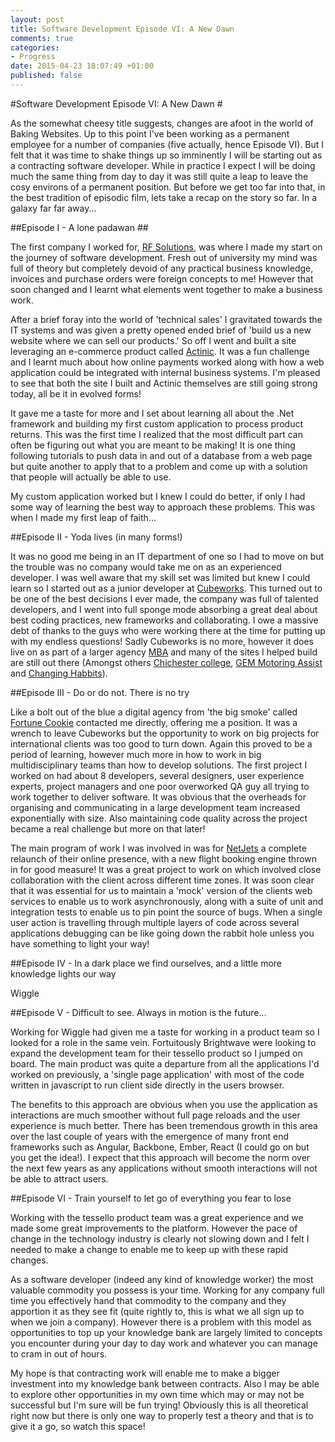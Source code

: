 ```yaml
---
layout: post
title: Software Development Episode VI: A New Dawn
comments: true
categories: 
- Progress
date: 2015-04-23 18:07:49 +01:00
published: false
---
```


#Software Development Episode VI: A New Dawn #

As the somewhat cheesy title suggests, changes are afoot in the world of Baking Websites. Up to this point I've been working as a permanent employee for a number of companies (five actually, hence Episode VI). But I felt that it was time to shake things up so imminently I will be starting out as a contracting software developer. While in practice I expect I will be doing much the same thing from day to day it was still quite a leap to leave the cosy environs of a permanent position. But before we get too far into that, in the best tradition of episodic film, lets take a recap on the story so far. In a galaxy far far away...

##Episode I - A lone padawan ##

The first company I worked for, [RF Solutions](http://www.rfsolutions.co.uk/), was where I made my start on the journey of software development. Fresh out of university my mind was full of theory but completely devoid of any  practical business knowledge, invoices and purchase orders were foreign concepts to me! However that soon changed and I learnt what elements went together to make a business work. 

After a brief foray into the world of 'technical sales' I gravitated towards the IT systems and was given a pretty opened ended brief of 'build us a new website where we can sell our products.' So off I went and built a site leveraging an e-commerce product called [Actinic](http://www.actinic.co.uk/). It was a fun challenge and I learnt much about how online payments worked along with how a web application could be integrated with internal business systems. I'm pleased to see that both the site I built and Actinic themselves are still going strong today, all be it in evolved forms! 

It gave me a taste for more and I set about learning all about the .Net framework and building my first custom application to process product returns. This was the first time I realized that the most difficult part can often be figuring out what you are meant to be making! It is one thing following tutorials to push data in and out of a database from a web page but quite another to apply that to a problem and come up with a solution that people will actually be able to use.

My custom application worked but I knew I could do better, if only I had some way of learning the best way to approach these problems. This was when I made my first leap of faith...

##Episode II - Yoda lives (in many forms!)

It was no good me being in an IT department of one so I had to move on but the trouble was no company would take me on as an experienced developer. I was well aware that my skill set was limited but knew I could learn so I started out as a junior developer at [Cubeworks](https://twitter.com/cubeworks). This turned out to be one of the best decisions I ever made, the company was full of talented developers, and I went into full sponge mode absorbing a great deal about best coding practices, new frameworks and collaborating. I owe a massive debt of thanks to the guys who were working there at the time for putting up with my endless questions! Sadly Cubeworks is no more, however it does live on as part of a larger agency [MBA](http://www.mba.co.uk/) and many of the sites I helped build are still out there (Amongst others [Chichester college](http://www.chichester.ac.uk/), [GEM Motoring Assist](http://www.motoringassist.com/) and [Changing Habbits](http://www.changinghabbits.co.uk/)).

##Episode III - Do or do not. There is no try

Like a bolt out of the blue a digital agency from 'the big smoke' called [Fortune Cookie](http://www.fortunecookie.co.uk/) contacted me directly, offering me a position. It was a wrench to leave Cubeworks but the opportunity to work on big projects for international clients was too good to turn down. Again this proved to be a period of learning, however much more in how to work in big multidisciplinary teams than how to develop solutions. The first project I worked on had about 8 developers, several designers, user experience experts, project managers and one poor overworked QA guy all trying to work together to deliver software. It was obvious that the overheads for organising and communicating in a large development team increased exponentially with size. Also maintaining code quality across the project became a real challenge but more on that later!

The main program of work I was involved in was for [NetJets](https://www.netjets.com/) a complete relaunch of their online presence, with a new flight booking engine thrown in for good measure! It was a great project to work on which involved close collaboration with the client across different time zones. It was soon clear that it was essential for us to maintain a 'mock' version of the clients web services to enable us to work asynchronously, along with a suite of unit and integration tests to enable us to pin point the source of bugs. When a single user action is travelling through multiple layers of code across several applications debugging can be like going down the rabbit hole unless you have something to light your way!

##Episode IV - In a dark place we find ourselves, and a little more knowledge lights our way

Wiggle


##Episode V - Difficult to see. Always in motion is the future...

Working for Wiggle had given me a taste for working in a product team so I looked for a role in the same vein. Fortuitously Brightwave were looking to expand the development team for their tessello product so I jumped on board. The main product was quite a departure from all the applications I'd worked on previously, a 'single page application' with most of the code written in javascript to run client side directly in the users browser. 

The benefits to this approach are obvious when you use the application as interactions are much smoother without full page reloads and the user experience is much better. There has been tremendous growth in this area over the last couple of years with the emergence of many front end frameworks such as Angular, Backbone, Ember, React (I could go on but you get the idea!). I expect that this approach will become the norm over the next few years as any applications without smooth interactions will not be able to attract users.    

##Episode VI - Train yourself to let go of everything you fear to lose

Working with the tessello product team was a great experience and we made some great improvements to the platform. However the pace of change in the technology industry is clearly not slowing down and I felt I needed to make a change to enable me to keep up with these rapid changes. 

As a software developer (indeed any kind of knowledge worker) the most valuable commodity you possess is your time. Working for any company full time you effectively hand that commodity to the company and they apportion it as they see fit (quite rightly to, this is what we all sign up to when we join a company). However there is a problem with this model as opportunities to top up your knowledge bank are largely limited to concepts you encounter during your day to day work and whatever you can manage to cram in out of hours. 

My hope is that contracting work will enable me to make a bigger investment into my knowledge bank between contracts. Also I may be able to explore other opportunities in my own time which may or may not be successful but I'm sure will be fun trying! Obviously this is all theoretical right now but there is only one way to properly test a theory and that is to give it a go, so watch this space!    

      





